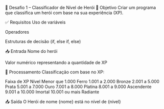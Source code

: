 ﻿🧠 Desafio 1 – Classificador de Nível de Herói
🎯 Objetivo
Criar um programa que classifica um herói com base na sua experiência (XP).

✅ Requisitos
Uso de variáveis

Operadores

Estruturas de decisão (if, else if, else)

📥 Entrada
Nome do herói

Valor numérico representando a quantidade de XP

🧮 Processamento
Classificação com base no XP:

Faixa de XP	Nível
Menor que 1.000	Ferro
1.001 a 2.000	Bronze
2.001 a 5.000	Prata
5.001 a 7.000	Ouro
7.001 a 8.000	Platina
8.001 a 9.000	Ascendente
9.001 a 10.000	Imortal
10.001 ou mais	Radiante

📤 Saída
O Herói de nome {nome} está no nível de {nível}
